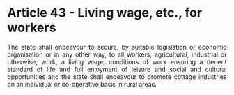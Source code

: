 # Article 43 - Living wage, etc., for workers

<div style="text-align: justify">The state shall endeavour to secure, by suitable legislation or economic organisation or in any other way, to all workers, agricultural, industrial or otherwise, work, a living wage, conditions of work ensuring a decent standard of life and full enjoyment of leisure and social and cultural opportunities and the state shall endeavour to promote cottage industries on an individual or co-operative basis in rural areas.</div>
